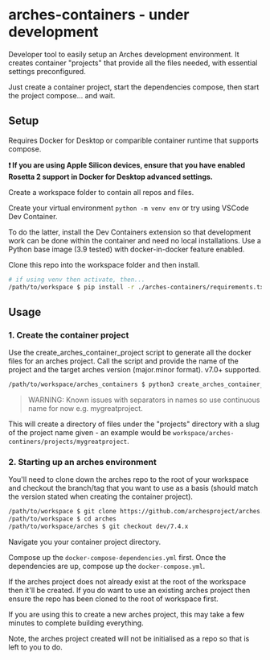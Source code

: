 # arches-containers - **under development**

Developer tool to easily setup an Arches development environment. It creates container "projects" that provide all the files needed, with essential settings preconfigured.

Just create a container project, start the dependencies compose, then start the project compose... and wait.

## Setup

Requires Docker for Desktop or comparible container runtime that supports compose.

**❗️ If you are using Apple Silicon devices, ensure that you have enabled Rosetta 2 support in Docker for Desktop advanced settings.**

Create a workspace folder to contain all repos and files.

Create your virtual environment `python -m venv env` or try using VSCode Dev Container.

To do the latter, install the Dev Containers extension so that development work can be done within the container and need no local installations. Use a Python base image (3.9 tested) with docker-in-docker feature enabled.

Clone this repo into the workspace folder and then install.

```sh
# if using venv then activate, then...
/path/to/workspace $ pip install -r ./arches-containers/requirements.txt 
```

## Usage

### 1. Create the container project
Use the create_arches_container_project script to generate all the docker files for an arches project. Call the script and provide the name of the project and the target arches version (major.minor format). v7.0+ supported.

```sh
/path/to/workspace/arches_containers $ python3 create_arches_container_project.py -p myproject -v 7.4 
```
> WARNING: Known issues with separators in names so use continuous name for now e.g. mygreatproject.

This will create a directory of files under the "projects" directory with a slug of the project name given - an example would be `workspace/arches-continers/projects/mygreatproject`.


### 2. Starting up an arches environment

You'll need to clone down the arches repo to the root of your workspace and checkout the branch/tag that you want to use as a basis (should match the version stated when creating the container project).

```sh
/path/to/workspace $ git clone https://github.com/archesproject/arches.git
/path/to/workspace $ cd arches
/path/to/workspace/arches $ git checkout dev/7.4.x
```
Navigate you your container project directory.

Compose up the `docker-compose-dependencies.yml` first. Once the dependencies are up, compose up the `docker-compose.yml`.

If the arches project does not already exist at the root of the workspace then it'll be created. If you do want to use an existing arches project then ensure the repo has been cloned to the root of workspace first.

If you are using this to create a new arches project, this may take a few minutes to complete building everything.

Note, the arches project created will not be initialised as a repo so that is left to you to do.

